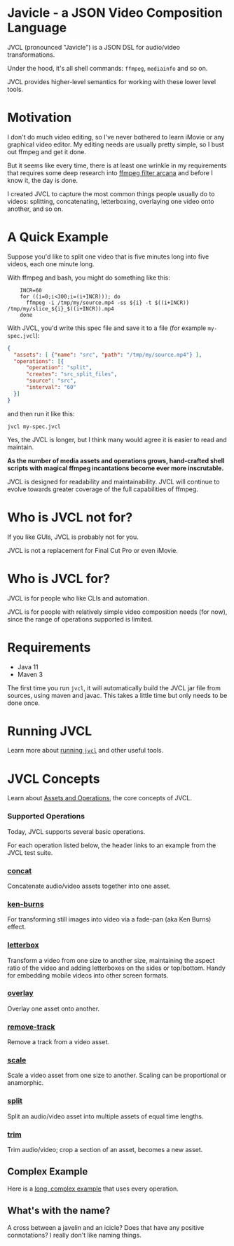 # Javicle - a JSON Video Composition Language
JVCL (pronounced "Javicle") is a JSON DSL for audio/video transformations.

Under the hood, it's all shell commands: `ffmpeg`, `mediainfo` and so on.

JVCL provides higher-level semantics for working with these lower level tools.

# Motivation
I don't do much video editing, so I've never bothered to learn iMovie or any
graphical video editor. My editing needs are usually pretty simple, so I bust
out ffmpeg and get it done.

But it seems like every time, there is at least one wrinkle in my requirements
that requires some deep research into
[ffmpeg filter arcana](https://ffmpeg.org/ffmpeg-filters.html)
and before I know it, the day is done.

I created JVCL to capture the most common things people usually do to videos:
splitting, concatenating, letterboxing, overlaying one video onto another,
and so on.

# A Quick Example
Suppose you'd like to split one video that is five minutes long into five
videos, each one minute long.

With ffmpeg and bash, you might do something like this:
```shell script
    INCR=60
    for ((i=0;i<300;i=(i+INCR))); do
      ffmpeg -i /tmp/my/source.mp4 -ss ${i} -t $((i+INCR)) /tmp/my/slice_${i}_$((i+INCR)).mp4
    done
```
With JVCL, you'd write this spec file and save it to a file
(for example `my-spec.jvcl`):
```json
{
  "assets": [ {"name": "src", "path": "/tmp/my/source.mp4"} ],
  "operations": [{
      "operation": "split",
      "creates": "src_split_files",
      "source": "src",
      "interval": "60"
  }]
}
```
and then run it like this:
```shell script
jvcl my-spec.jvcl
```
Yes, the JVCL is longer, but I think many would agree it is easier to read
and maintain.

**As the number of media assets and operations grows, hand-crafted shell
scripts with magical ffmpeg incantations become ever more inscrutable.**

JVCL is designed for readability and maintainability. JVCL will continue to
evolve towards greater coverage of the full capabilities of ffmpeg.

# Who is JVCL not for?
If you like GUIs, JVCL is probably not for you.

JVCL is not a replacement for Final Cut Pro or even iMovie.

# Who is JVCL for?
JVCL is for people who like CLIs and automation.

JVCL is for people with relatively simple video composition needs (for now),
since the range of operations supported is limited.

# Requirements
 * Java 11
 * Maven 3

The first time you run `jvcl`, it will automatically build the JVCL jar file
from sources, using maven and javac. This takes a little time but only needs
to be done once.

# Running JVCL
Learn more about [running `jvcl`](docs/running.md) and other useful tools.

# JVCL Concepts
Learn about [Assets and Operations](docs/concepts.md), the core concepts
of JVCL.

### Supported Operations
Today, JVCL supports several basic operations.

For each operation listed below, the header links to an example from the JVCL
test suite.

### [concat](src/test/resources/tests/test_concat.jvcl)
Concatenate audio/video assets together into one asset.

### [ken-burns](src/test/resources/tests/test_ken_burns.jvcl)
For transforming still images into video via a fade-pan (aka Ken Burns) effect.

### [letterbox](src/test/resources/tests/test_letterbox.jvcl)
Transform a video from one size to another size, maintaining the aspect ratio
of the video and adding letterboxes on the sides or top/bottom.
Handy for embedding mobile videos into other screen formats.

### [overlay](src/test/resources/tests/test_overlay.jvcl)
Overlay one asset onto another.

### [remove-track](src/test/resources/tests/test_remove_track.jvcl)
Remove a track from a video asset.

### [scale](src/test/resources/tests/test_scale.jvcl)
Scale a video asset from one size to another. Scaling can be proportional
or anamorphic.

### [split](src/test/resources/tests/test_split.jvcl)
Split an audio/video asset into multiple assets of equal time lengths.

### [trim](src/test/resources/tests/test_trim.jvcl)
Trim audio/video; crop a section of an asset, becomes a new asset.

## Complex Example
Here is a [long, complex example](docs/complex_example.md) that uses
every operation.

## What's with the name?
A cross between a javelin and an icicle?
Does that have any positive connotations?
I really don't like naming things.
